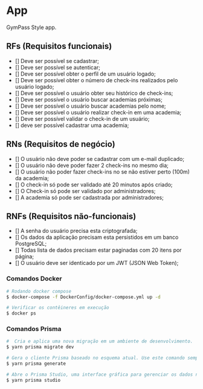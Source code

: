 # App

GymPass Style app.


## RFs (Requisitos funcionais)

- [] Deve ser possível se cadastrar;
- [] Deve ser possível se autenticar;
- [] Deve ser possível obter o perfil de um usuário logado;
- [] Deve ser possível obter o número de check-ins realizados pelo usuário logado;
- [] Deve ser possível o usuário obter seu histórico de check-ins;
- [] Deve ser possível o usuário buscar academias próximas;
- [] Deve ser possível o usuário buscar academias pelo nome;
- [] Deve ser possível o usuário realizar check-in em uma academia;
- [] Deve ser possível validar o check-in de um usuário;
- [] deve ser possível cadastrar uma academia;

## RNs (Requisitos de negócio)

- [] O usuário não deve poder se cadastrar com um e-mail duplicado;
- [] O usuário não deve poder fazer 2 check-ins no mesmo dia;
- [] O usuário não poder fazer check-ins no se não estiver perto (100m) da academia;
- [] O check-in só pode ser validado até 20 minutos após criado;
- [] O Check-in só pode ser validado por administradores;
- [] A academia só pode ser cadastrada por administradores;

## RNFs (Requisitos não-funcionais)

- [] A senha do usuário precisa esta criptografada;
- [] Os dados da aplicação precisam esta persistidos em um banco PostgreSQL;
- [] Todas lista de dados precisam estar paginadas com 20 itens por página;
- [] O usuário deve ser identicado por um JWT (JSON Web Token);


### Comandos Docker
````bash
# Rodando docker compose
$ docker-compose -f DockerConfig/docker-compose.yml up -d

# Verificar os contêineres em execução
$ docker ps
````

### Comandos Prisma

```` bash
#  Cria e aplica uma nova migração em um ambiente de desenvolvimento.
$ yarn prisma migrate dev

# Gera o cliente Prisma baseado no esquema atual. Use este comando sempre que atualizar o schema.prisma
$ yarn prisma generate

# Abre o Prisma Studio, uma interface gráfica para gerenciar os dados no banco.
$ yarn prisma studio
````